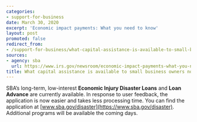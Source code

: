 ```yaml
---
categories:
- support-for-business
date: March 30, 2020
excerpt: 'Economic impact payments: What you need to know'
layout: post
promoted: false
redirect_from:
- /support-for-business/what-capital-assistance-is-available-to-small-business-owners/
sources:
- agency: sba
  url: https://www.irs.gov/newsroom/economic-impact-payments-what-you-need-to-know
title: What capital assistance is available to small business owners now?
---
```


SBA’s long-term, low-interest **Economic Injury Disaster Loans** and **Loan Advance** are currently available. In response to user feedback, the application is now easier and takes less processing time. You can find the application at [www.sba.gov/disaster](https://www.sba.gov/disaster). Additional programs will be available the coming days.